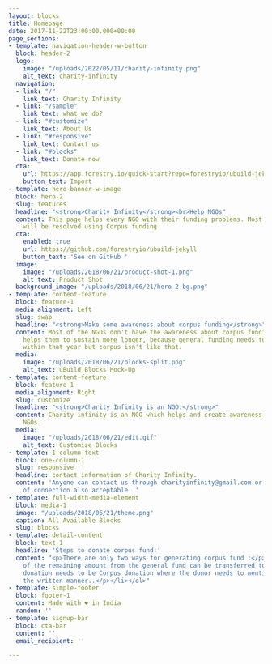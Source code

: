```yaml
---
layout: blocks
title: Homepage
date: 2017-11-22T23:00:00.000+00:00
page_sections:
- template: navigation-header-w-button
  block: header-2
  logo:
    image: "/uploads/2022/05/11/charity-infinity.png"
    alt_text: charity-infinity
  navigation:
  - link: "/"
    link_text: Charity Infinity
  - link: "/sample"
    link_text: what we do?
  - link: "#customize"
    link_text: About Us
  - link: "#responsive"
    link_text: Contact us
  - link: "#blocks"
    link_text: Donate now
  cta:
    url: https://app.forestry.io/quick-start?repo=forestryio/ubuild-jekyll&provider=github&engine=jekyll
    button_text: Import
- template: hero-banner-w-image
  block: hero-2
  slug: features
  headline: "<strong>Charity Infinity</strong><br>Help NGOs"
  content: This page helps every NGO with their funding problems. Most of the problem
    will be resolved using Corpus funding
  cta:
    enabled: true
    url: https://github.com/forestryio/ubuild-jekyll
    button_text: 'See on GitHub '
  image:
    image: "/uploads/2018/06/21/product-shot-1.png"
    alt_text: Product Shot
  background_image: "/uploads/2018/06/21/hero-2-bg.png"
- template: content-feature
  block: feature-1
  media_alignment: Left
  slug: swap
  headline: "<strong>Make some awareness about corpus funding</strong>"
  content: Most of the NGOs don't have the awareness about corpus funding , that only
    helps them to sustain more longer, because general funding needs to be spent 85%
    within that year but corpus isn't like that.
  media:
    image: "/uploads/2018/06/21/blocks-split.png"
    alt_text: uBuild Blocks Mock-Up
- template: content-feature
  block: feature-1
  media_alignment: Right
  slug: customize
  headline: "<strong>Charity Infinity is an NGO.</strong>"
  content: Charity infinity is an NGO which helps and create awareness to all other
    NGOs.
  media:
    image: "/uploads/2018/06/21/edit.gif"
    alt_text: Customize Blocks
- template: 1-column-text
  block: one-column-1
  slug: responsive
  headline: contact information of Charity Infinity.
  content: 'Anyone can contact us through charityinfinity@gmail.com or any other mode
    of connection also acceptable. '
- template: full-width-media-element
  block: media-1
  image: "/uploads/2018/06/21/theme.png"
  caption: All Available Blocks
  slug: blocks
- template: detail-content
  block: text-1
  headline: 'Steps to donate corpus fund:'
  content: "<p>There are only two ways for generating corpus fund :</p><ol><li><p>15%
    of the remaining amount from the general fund can be transferred to Corpus.</p></li><li><p>The
    donation needs to be Corpus donation where the donor needs to mention that in
    the written manner..</p></li></ol>"
- template: simple-footer
  block: footer-1
  content: Made with ❤︎ in India
  random: ''
- template: signup-bar
  block: cta-bar
  content: ''
  email_recipient: ''

---
```

